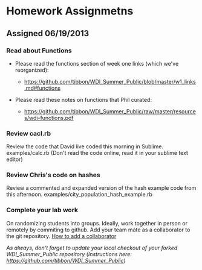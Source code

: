 # Homework Assignmetns

## Assigned 06/19/2013

### Read about Functions
* Please read the functions section of week one links (which we've reorganized):
  * https://github.com/tibbon/WDI_Summer_Public/blob/master/w1_links.md#functions 

* Please read these notes on functions that Phil curated: 
  * https://github.com/tibbon/WDI_Summer_Public/raw/master/resources/wdi-functions.pdf

### Review cacl.rb 
Review the code that David live coded this morning in Sublime. 
examples/calc.rb
(Don't read the code online, read it in your sublime text editor)

### Review Chris's code on hashes
Review a commented and expanded version of the hash example code from this afternoon. 
examples/city_population_hash_example.rb

### Complete your lab work
On randomizing students into groups. Ideally, work together in person or remotely by commiting to github. Add your team mate as a collaborator to the git repository. 
[How to add a collaborator](https://help.github.com/articles/how-do-i-add-a-collaborator)


*As always, don't forget to update your local checkout of your forked WDI_Summer_Public repository (Instructions here: https://github.com/tibbon/WDI_Summer_Public)*
